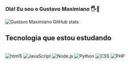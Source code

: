 ### Olá! Eu sou o Gustavo Maximiano 🖐️👋

![Gustavo Maximiano GitHub stats](https://github-readme-stats.vercel.app/api?username=devgustavom&show_icons=true&theme=radical)

## Tecnologia que estou estudando
<div style ="display: inline_block"><br/>
  <img align = "center" alt= "html5" scr="https://img.shields.io/badge/HTML5-E34F26?style=for-the-badge&logo=html5&logoColor=white"/>
  <img align = "center" alt= "JavaScript" scr="https://img.shields.io/badge/JavaScript-323330?style=for-the-badge&logo=javascript&logoColor=F7DF1E"/>
  <img align = "center" alt= "Node.js" scr="https://img.shields.io/badge/Node.js-43853D?style=for-the-badge&logo=node.js&logoColor=white"/>
  <img align = "center" alt= "Python" scr="https://img.shields.io/badge/Python-14354C?style=for-the-badge&logo=python&logoColor=white"/>
  <img align = "center" alt= "CSS" scr="https://img.shields.io/badge/CSS-239120?&style=for-the-badge&logo=css3&logoColor=white"/>
  <img align = "center" alt= "PHP" scr="https://img.shields.io/badge/PHP-777BB4?style=for-the-badge&logo=php&logoColor=white"/>
  
  
  </div>
